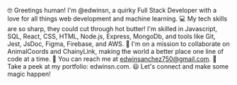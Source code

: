   🤓 Greetings human! I'm @edwinsn, a quirky Full Stack Developer with a love for all things web development and machine learning.
  💻 My tech skills are so sharp, they could cut through hot butter! I'm skilled in Javascript, SQL, React, CSS, HTML, Node.js, Express, MongoDb, and tools like Git, Jest, JsDoc, Figma, Firebase, and AWS.
  🤝 I'm on a mission to collaborate on AnimalCoords and ChainyLink, making the world a better place one line of code at a time.
  📧 You can reach me at edwinsanchez750@gmail.com.
  🔗 Take a peek at my portfolio: edwinsn.com.
  😃 Let's connect and make some magic happen!
